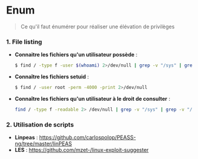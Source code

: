 # Enum

> Ce qu'il faut énumérer pour réaliser une élévation de privilèges

### 1. File listing

- **Connaitre les fichiers qu'un utilisateur possède** :

  ```bash
  $ find / -type f -user $(whoami) 2>/dev/null | grep -v "/sys" | grep -v "/proc/"
  ```

- **Connaître les fichiers setuid** :

  ```bash
  $ find / -user root -perm -4000 -print 2>/dev/null
  ```

- **Connaître les fichiers qu'un utilisateur à le droit de consulter** :

  ```bash
  find / -type f -readable 2> /dev/null | grep -v "/sys" | grep -v "/proc" | grep -v "/usr" | grep -v "sbin" | grep -v "/lib" | grep -v "/boot" | grep -v "/etc/" | grep -v "/run" | grep -v "/bin" | grep -v ".css" | grep -v ".png" | grep -v ".gif" | grep -v ".js" | grep -v ".wav" | grep -v ".woff2" | grep -v ".ttf" | grep -v "jpg" | grep -v "ico"
  ```

  

### 2. Utilisation de scripts

- **Linpeas** : https://github.com/carlospolop/PEASS-ng/tree/master/linPEAS
- **LES** : https://github.com/mzet-/linux-exploit-suggester